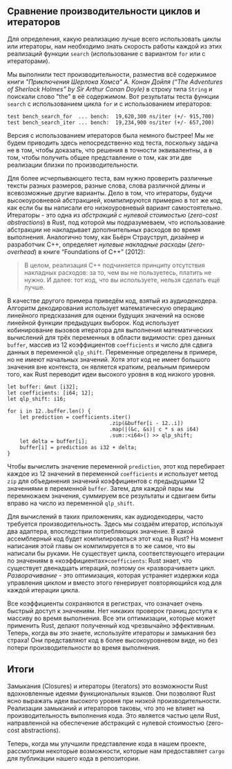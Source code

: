 ## Сравнение производительности циклов и итераторов

Для определения, какую реализацию лучше всего использовать циклы или итераторы, нам необходимо знать скорость работы каждой из этих реализаций функции `search` (использование с вариантом `for` или с итераторами).

Мы выполнили тест производительности, разместив всё содержимое книги *"Приключения Шерлока Хомса" А. Конан Дойля (“The Adventures of Sherlock Holmes” by Sir Arthur Conan Doyle)* в строку типа `String` и поискали слово "the" в её содержимом. Вот результаты теста функции `search` с использованием цикла `for` и с использованием итераторов:

```text
test bench_search_for  ... bench:  19,620,300 ns/iter (+/- 915,700)
test bench_search_iter ... bench:  19,234,900 ns/iter (+/- 657,200)
```

Версия с использованием итераторов была немного быстрее! Мы не будем приводить здесь непосредственно код теста, поскольку задача не в том, чтобы доказать, что решения в точности эквивалентны, а в том, чтобы получить общее представление о том, как эти две реализации близки по производительности.

Для более исчерпывающего теста, вам нужно проверить различные тексты разных размеров, разные слова, слова различной длины и всевозможные другие варианты. Дело в том, что итераторы,
будучи высокоуровневой абстракцией, компилируются примерно в тот же код, как если бы вы написали его низкоуровневый вариант самостоятельно. Итераторы - это одна из *абстракций с нулевой стоимостью* (_zero-cost abstractions_) в Rust, под
которой мы подразумеваем, что использование абстракции не накладывает дополнительных расходов во время выполнения. Аналогично тому, как Бьёрн Страуструп, дизайнер и разработчик C++, определяет *нулевые накладные расходы*
(_zero-overhead_) в книге “Foundations of C++” (2012):

> В целом, реализация C++ подчиняется принципу отсутствия накладных расходов: за то, чем вы не пользуетесь, платить не нужно. И далее: тот код, что вы используете, нельзя сделать ещё лучше.

В качестве другого примера приведём код, взятый из аудиодекодера.
Алгоритм декодирования использует математическую операцию линейного предсказания для оценки будущих значений на основе линейной функции предыдущих выборок.
Код использует кобинирование вызовов итератора для выполнения математических вычислений для трёх переменных в области видимости: срез данных `buffer`, массив из 12 коэффициентов `coefficients` и число для сдвига данных в переменной `qlp_shift`. Переменные определены в примере, но не имеют начальных значений. Хотя этот код не имеет большого значения вне контекста, он является кратким, реальным примером того, как Rust переводит идеи высокого уровня в код низкого уровня.

```rust,ignore
let buffer: &mut [i32];
let coefficients: [i64; 12];
let qlp_shift: i16;

for i in 12..buffer.len() {
    let prediction = coefficients.iter()
                                 .zip(&buffer[i - 12..i])
                                 .map(|(&c, &s)| c * s as i64)
                                 .sum::<i64>() >> qlp_shift;
    let delta = buffer[i];
    buffer[i] = prediction as i32 + delta;
}
```

Чтобы вычислить значение переменной `prediction`, этот код перебирает каждое из 12 значений в переменной `coefficients` и использует метод `zip` для объединения значений коэффициентов с предыдущими 12 значениями в переменной `buffer`. Затем, для каждой пары мы перемножаем значения, суммируем все результаты и сдвигаем биты вправо на число из переменной `qlp_shift`.

Для вычислений в таких приложениях, как аудиодекодеры, часто требуется производительность. Здесь мы создаём итератор, используя два адаптера, впоследствии потребляющих значение. В какой ассемблерный код будет компилироваться этот код
на Rust? На момент написания этой главы он компилируется в то же самое, что вы написали бы руками. Не существует цикла, соответствующего итерации по значениям в «коэффициентах»`coefficients`: Rust знает, что существует двенадцать итераций, поэтому он «разворачивает» цикл. *Разворачивание* - это оптимизация, которая устраняет издержки кода управления циклом и вместо этого генерирует повторяющийся код для каждой итерации цикла.

Все коэффициенты сохраняются в регистрах, что означает очень быстрый доступ к значениям. Нет никаких проверок границ доступа к массиву во время выполнения.
Все эти оптимизации, которые может применить Rust, делают полученный код чрезвычайно эффективным. Теперь, когда вы это знаете, используйте итераторы и замыкания без страха! Они представляют код в более высокоуровневом виде, но без потери производительности во время выполнения.

## Итоги

Замыкания (Closures) и итераторы (iterators) это возможности Rust вдохновленные идеями функциональных языков. Они позволяют Rust ясно выражать идеи высокого уровня при низкой производительности. Реализации замыканий и итераторов таковы, что это не влияет на производительность выполнения кода. Это является частью цели Rust, направленной на обеспечение абстракций с нулевой стоимостью (zero-cost abstractions).

Теперь, когда мы улучшили представление кода в нашем проекте, рассмотрим некоторые возможности, которые нам предоставляет `cargo` для публикации нашего кода в репозитории.
